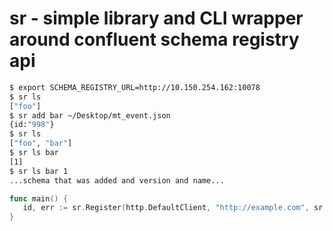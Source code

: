 # sr - simple library and CLI wrapper around confluent schema registry api

```bash
$ export SCHEMA_REGISTRY_URL=http://10.150.254.162:10078
$ sr ls
["foo"]
$ sr add bar ~/Desktop/mt_event.json
{id:"998"}
$ sr ls
["foo", "bar"]
$ sr ls bar
[1]
$ sr ls bar 1
...schema that was added and version and name...
```

```go
func main() {
   id, err := sr.Register(http.DefaultClient, "http://example.com", sr.Subject("foo"), sr.Schema(`{"type":"long"}`))
}
```


